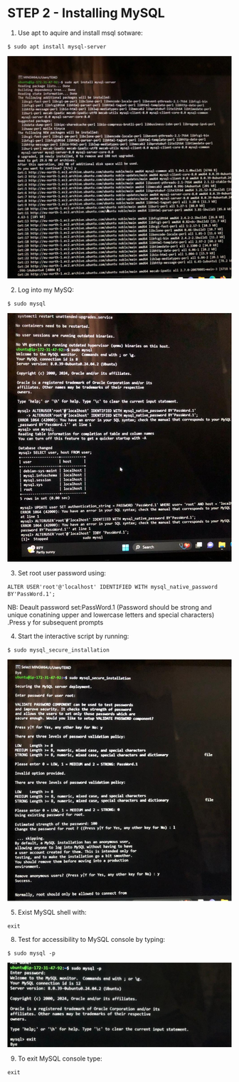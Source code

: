 # STEP 2 - Installing MySQL
1. Use apt to aquire and install msql sotware:
```
$ sudo apt install mysql-server
```

![img](images/install_mysql.jpeg)

2. Log into my MySQ:
```
$ sudo mysql
```

![img](images/mysql.jpeg)

3. Set root user password using:
```
ALTER USER'root'@'localhost' IDENTIFIED WITH mysql_native_password BY'PassWord.1';
```

NB:  Deault password set:PassWord.1 
(Password should be strong and unique conatining upper and lowercase letters and special characters) .Press y for subsequent prompts

4. Start the interactive script by running:
```
$ sudo mysql_secure_installation
``` 

![img](images/mysql_secure.jpeg)

5. Exist MySQL shell with:
```
exit
```

8. Test for accessibility to MySQL console by typing:
```
$ sudo mysql -p 
```

![img](images/mysql_p.jpeg)

9. To exit MySQL console type:
```
exit
```